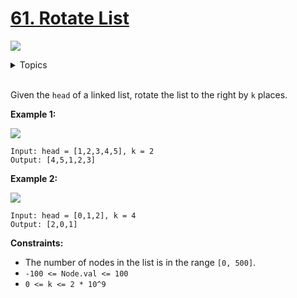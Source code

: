 # [61. Rotate List](https://leetcode-cn.com/problems/rotate-list/)

![](https://img.shields.io/badge/Difficulty-Medium-F8AF40.svg)

<details>
<summary>Topics</summary>

* [`Two Pointers`](https://leetcode-cn.com/tag/two-pointers/)
* [`Linked List`](https://leetcode-cn.com/tag/linked-list/)

</details>
<br />

Given the `head` of a linked list, rotate the list to the right by `k` places.

**Example 1:**

![](https://assets.leetcode.com/uploads/2020/11/13/rotate1.jpg)

```
Input: head = [1,2,3,4,5], k = 2
Output: [4,5,1,2,3]
```

**Example 2:**

![](https://assets.leetcode.com/uploads/2020/11/13/roate2.jpg)

```
Input: head = [0,1,2], k = 4
Output: [2,0,1]
```

**Constraints:**

 + The number of nodes in the list is in the range `[0, 500]`.
 + `-100 <= Node.val <= 100`
 + `0 <= k <= 2 * 10^9`
